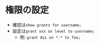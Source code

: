 # 権限の設定
- 確認は`show grants for username;`
- 設定は`grant xxx on level to username;`
  - 例: `grant ALL on *.* to foo;`

